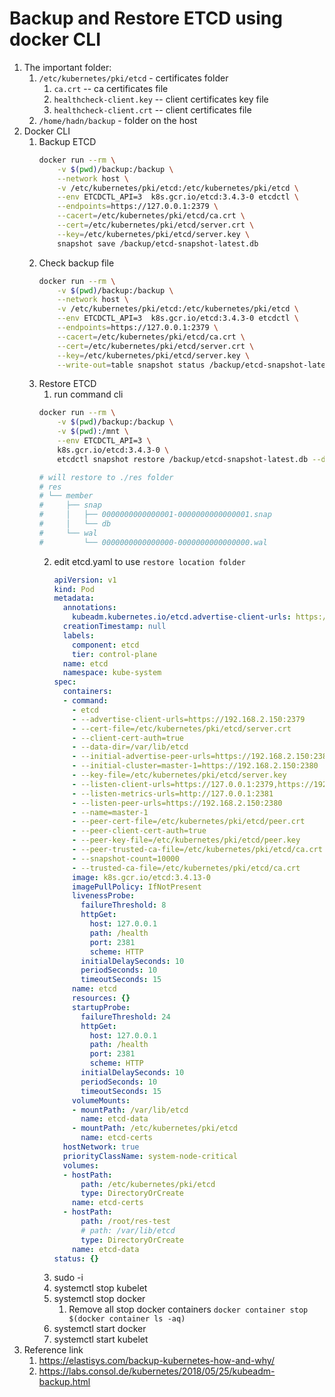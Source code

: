 # Backup and Restore ETCD using docker CLI
1. The important folder:
   1. `/etc/kubernetes/pki/etcd` - certificates folder
      1. `ca.crt` -- ca certificates file
      2. `healthcheck-client.key` -- client certificates key file
      3. `healthcheck-client.crt` -- client certificates file
   2. `/home/hadn/backup` - folder on the host
2. Docker CLI
   1. Backup ETCD
      ```bash
      docker run --rm \
          -v $(pwd)/backup:/backup \
          --network host \
          -v /etc/kubernetes/pki/etcd:/etc/kubernetes/pki/etcd \
          --env ETCDCTL_API=3  k8s.gcr.io/etcd:3.4.3-0 etcdctl \
          --endpoints=https://127.0.0.1:2379 \
          --cacert=/etc/kubernetes/pki/etcd/ca.crt \
          --cert=/etc/kubernetes/pki/etcd/server.crt \
          --key=/etc/kubernetes/pki/etcd/server.key \
          snapshot save /backup/etcd-snapshot-latest.db
      ```
   2. Check backup file
      ```bash
      docker run --rm \
          -v $(pwd)/backup:/backup \
          --network host \
          -v /etc/kubernetes/pki/etcd:/etc/kubernetes/pki/etcd \
          --env ETCDCTL_API=3  k8s.gcr.io/etcd:3.4.3-0 etcdctl \
          --endpoints=https://127.0.0.1:2379 \
          --cacert=/etc/kubernetes/pki/etcd/ca.crt \
          --cert=/etc/kubernetes/pki/etcd/server.crt \
          --key=/etc/kubernetes/pki/etcd/server.key \
          --write-out=table snapshot status /backup/etcd-snapshot-latest.db
      ```
   3. Restore ETCD
      1. run command cli
      ```bash
      docker run --rm \
          -v $(pwd)/backup:/backup \
          -v $(pwd):/mnt \
          --env ETCDCTL_API=3 \
          k8s.gcr.io/etcd:3.4.3-0 \
          etcdctl snapshot restore /backup/etcd-snapshot-latest.db --data-dir /mnt/res-test

      # will restore to ./res folder
      # res
      # └── member
      #     ├── snap
      #     │   ├── 0000000000000001-0000000000000001.snap
      #     │   └── db
      #     └── wal
      #         └── 0000000000000000-0000000000000000.wal

      ```
	  2. edit etcd.yaml to use `restore location folder`
	 	 ```yaml
		 apiVersion: v1
		 kind: Pod
		 metadata:
		   annotations:
		 	 kubeadm.kubernetes.io/etcd.advertise-client-urls: https://192.168.2.150:2379
		   creationTimestamp: null
		   labels:
			 component: etcd
			 tier: control-plane
		   name: etcd
		   namespace: kube-system
		 spec:
		   containers:
		   - command:
			 - etcd
			 - --advertise-client-urls=https://192.168.2.150:2379
			 - --cert-file=/etc/kubernetes/pki/etcd/server.crt
			 - --client-cert-auth=true
			 - --data-dir=/var/lib/etcd
			 - --initial-advertise-peer-urls=https://192.168.2.150:2380
			 - --initial-cluster=master-1=https://192.168.2.150:2380
			 - --key-file=/etc/kubernetes/pki/etcd/server.key
			 - --listen-client-urls=https://127.0.0.1:2379,https://192.168.2.150:2379
			 - --listen-metrics-urls=http://127.0.0.1:2381
			 - --listen-peer-urls=https://192.168.2.150:2380
			 - --name=master-1
			 - --peer-cert-file=/etc/kubernetes/pki/etcd/peer.crt
			 - --peer-client-cert-auth=true
			 - --peer-key-file=/etc/kubernetes/pki/etcd/peer.key
			 - --peer-trusted-ca-file=/etc/kubernetes/pki/etcd/ca.crt
			 - --snapshot-count=10000
			 - --trusted-ca-file=/etc/kubernetes/pki/etcd/ca.crt
			 image: k8s.gcr.io/etcd:3.4.13-0
			 imagePullPolicy: IfNotPresent
			 livenessProbe:
			   failureThreshold: 8
			   httpGet:
				 host: 127.0.0.1
				 path: /health
				 port: 2381
				 scheme: HTTP
			   initialDelaySeconds: 10
			   periodSeconds: 10
			   timeoutSeconds: 15
			 name: etcd
			 resources: {}
			 startupProbe:
			   failureThreshold: 24
			   httpGet:
				 host: 127.0.0.1
				 path: /health
				 port: 2381
				 scheme: HTTP
			   initialDelaySeconds: 10
			   periodSeconds: 10
			   timeoutSeconds: 15
			 volumeMounts:
			 - mountPath: /var/lib/etcd
			   name: etcd-data
			 - mountPath: /etc/kubernetes/pki/etcd
			   name: etcd-certs
		   hostNetwork: true
		   priorityClassName: system-node-critical
		   volumes:
		   - hostPath:
			   path: /etc/kubernetes/pki/etcd
			   type: DirectoryOrCreate
			 name: etcd-certs
		   - hostPath:
			   path: /root/res-test
			   # path: /var/lib/etcd
			   type: DirectoryOrCreate
			 name: etcd-data
		 status: {}
		 ```
      3. sudo -i
      4. systemctl stop kubelet
      5. systemctl stop docker
         1. Remove all stop docker containers `docker container stop $(docker container ls -aq)`
      6. systemctl start docker
      7. systemctl start kubelet
3. Reference link
   1. https://elastisys.com/backup-kubernetes-how-and-why/
   2. https://labs.consol.de/kubernetes/2018/05/25/kubeadm-backup.html
